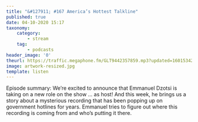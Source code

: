 ```yaml
---
title: "&#127911; #167 America’s Hottest Talkline"
published: true
date: 04-10-2020 15:17
taxonomy:
    category:
        - stream
    tag:
        - podcasts
header_image: '0'
theurl: https://traffic.megaphone.fm/GLT9442357859.mp3?updated=1601534275
image: artwork-resized.jpg
template: listen
--- 
```

Episode summary: We’re excited to announce that Emmanuel Dzotsi is taking on a new role on the show … as host! And this week, he brings us a story about a mysterious recording that has been popping up on government hotlines for years. Emmanuel tries to figure out where this recording is coming from and who’s putting it there.
